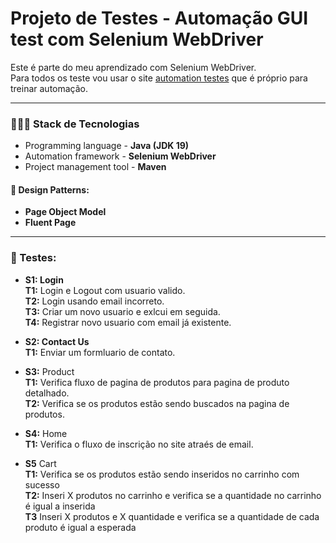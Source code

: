 # Projeto de Testes - Automação GUI test com Selenium WebDriver
Este é parte do meu aprendizado com Selenium WebDriver.</br>
Para todos os teste vou usar o site [automation testes](https://automationexercise.com/) que é próprio para treinar automação.

***
### 👨🏻‍💻 Stack de Tecnologias
- Programming language - **Java (JDK 19)**
- Automation framework - **Selenium WebDriver** 
- Project management tool - **Maven** 

#### 🎨 Design Patterns:
- **Page Object Model**
- **Fluent Page**  

***
### 🧪 Testes:
- **S1: Login**  
  **T1:** Login e Logout com usuario valido.  
  **T2:** Login usando email incorreto.</br>
  **T3:** Criar um novo usuario e exlcui em seguida. </br>
  **T4:** Registrar novo usuario com email já existente.

- **S2: Contact Us**  
  **T1:** Enviar um formluario de contato.

- **S3:** Product</br>
  **T1:** Verifica fluxo de pagina de produtos para pagina de produto detalhado.</br>
  **T2:** Verifica se os produtos estão sendo buscados na pagina de produtos.

- **S4:** Home</br>
  **T1:** Verifica o fluxo de inscrição no site atraés de email.

- **S5** Cart</br>
  **T1:** Verifica se os produtos estão sendo inseridos no carrinho com sucesso</br>
  **T2:** Inseri X produtos no carrinho e verifica se a quantidade no carrinho é igual a inserida</br>
  **T3** Inseri X produtos e X quantidade e verifica se a quantidade de cada produto é igual a esperada